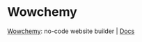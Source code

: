 # Wowchemy

[Wowchemy](https://wowchemy.com/): no-code website builder | [Docs](https://wowchemy.com/docs/)